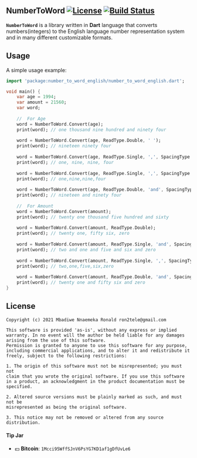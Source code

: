 ## NumberToWord [![License](https://img.shields.io/badge/license-MIT-blue.svg)](https://github.com/Ron4fun/number_to_word_english/blob/main/LICENSE) [![Build Status](https://travis-ci.com/Ron4fun/number_to_word_english.svg?branch=main)](https://travis-ci.com/Ron4fun/number_to_word_english)

**`NumberToWord`** is a library written in **Dart** language that converts numbers(integers) to the English language number representation system and in many different customizable formats.

## Usage

A simple usage example:

```dart
import 'package:number_to_word_english/number_to_word_english.dart';

void main() {
    var age = 1994;
    var amount = 21560;
    var word;
    
    //  For Age
    word = NumberToWord.Convert(age);
    print(word); // one thousand nine hundred and ninety four
    
    word = NumberToWord.Convert(age, ReadType.Double, ' ');
    print(word); // nineteen ninety four
    
    word = NumberToWord.Convert(age, ReadType.Single, ',', SpacingType.Right);
    print(word); // one, nine, nine, four
    
    word = NumberToWord.Convert(age, ReadType.Single, ',', SpacingType.NoWrap);
    print(word); // one,nine,nine,four
    
    word = NumberToWord.Convert(age, ReadType.Double, 'and', SpacingType.Both);
    print(word); // nineteen and ninety four
    
    //  For Amount
    word = NumberToWord.Convert(amount);
    print(word); // twenty one thousand five hundred and sixty
    
    word = NumberToWord.Convert(amount, ReadType.Double);
    print(word); // twenty one, fifty six, zero
    
    word = NumberToWord.Convert(amount, ReadType.Single, 'and', SpacingType.Both);
    print(word); // two and one and five and six and zero
    
    word = NumberToWord.Convert(amount, ReadType.Single, ',', SpacingType.NoWrap);
    print(word); // two,one,five,six,zero
    
    word = NumberToWord.Convert(amount, ReadType.Double, 'and', SpacingType.Both);
    print(word); // twenty one and fifty six and zero
}
```
License
----------
    Copyright (c) 2021 Mbadiwe Nnaemeka Ronald ron2tele@gmail.com

    This software is provided 'as-is', without any express or implied
    warranty. In no event will the author be held liable for any damages
    arising from the use of this software.
    Permission is granted to anyone to use this software for any purpose,
    including commercial applications, and to alter it and redistribute it
    freely, subject to the following restrictions:
    
    1. The origin of this software must not be misrepresented; you must not
    claim that you wrote the original software. If you use this software
    in a product, an acknowledgment in the product documentation must be
    specified.
    
    2. Altered source versions must be plainly marked as such, and must not be
    misrepresented as being the original software.
    
    3. This notice may not be removed or altered from any source distribution.
        
     
#### Tip Jar
* :dollar: **Bitcoin**: `1Mcci95WffSJnV6PsYG7KD1af1gDfUvLe6`
